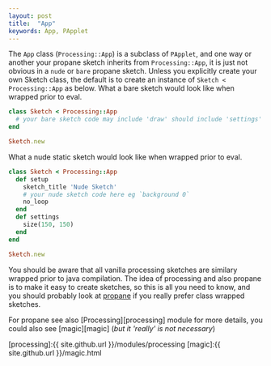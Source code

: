 ```yaml
---
layout: post
title:  "App"
keywords: App, PApplet
---
```

The `App` class (`Processing::App`) is a subclass of `PApplet`, and one way or another your propane sketch inherits from `Processing::App`, it is just not obvious in a `nude` or `bare` propane sketch.  Unless you explicitly create your own Sketch class, the default is to create an instance of `Sketch < Processing::App` as below. What a bare sketch would look like when wrapped prior to eval.

```ruby
class Sketch < Processing::App
  # your bare sketch code may include 'draw' should include 'settings'
end

Sketch.new
```

What a nude static sketch would look like when wrapped prior to eval.

```ruby
class Sketch < Processing::App
  def setup
    sketch_title 'Nude Sketch'
    # your nude sketch code here eg `background 0`
    no_loop
  end
  def settings
    size(150, 150)
  end
end

Sketch.new
```
You should be aware that all vanilla processing sketches are similary wrapped prior to java compilation.  The idea of processing and also propane is to make it easy to create sketches, so this is all you need to know, and you should probably look at [propane][propane] if you really prefer class wrapped sketches.

For propane see also [Processing][processing] module for more details, you could also see [magic][magic] (_but it 'really' is not necessary_)

[propane]:https://ruby-processing.github.io/propane/
[processing]:{{ site.github.url }}/modules/processing
[magic]:{{ site.github.url }}/magic.html

